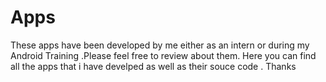 # Apps
These apps have been developed by me either as an intern or during my Android Training .Please feel free to review about them.
Here you can find all the apps that i have develped as well as their souce code .
Thanks 
